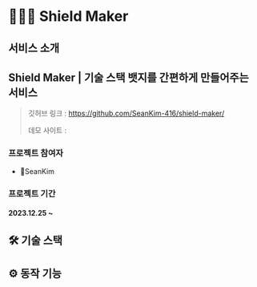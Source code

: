 # 👨🏻‍💻 **Shield Maker**

## 서비스 소개

## Shield Maker | 기술 스택 뱃지를 간편하게 만들어주는 서비스

> 깃허브 링크 : https://github.com/SeanKim-416/shield-maker/
>
> 데모 사이트 : 

### 프로젝트 참여자

- SeanKim

### 프로젝트 기간

#### 2023.12.25 ~

## 🛠️ 기술 스택

## ⚙️ 동작 기능
